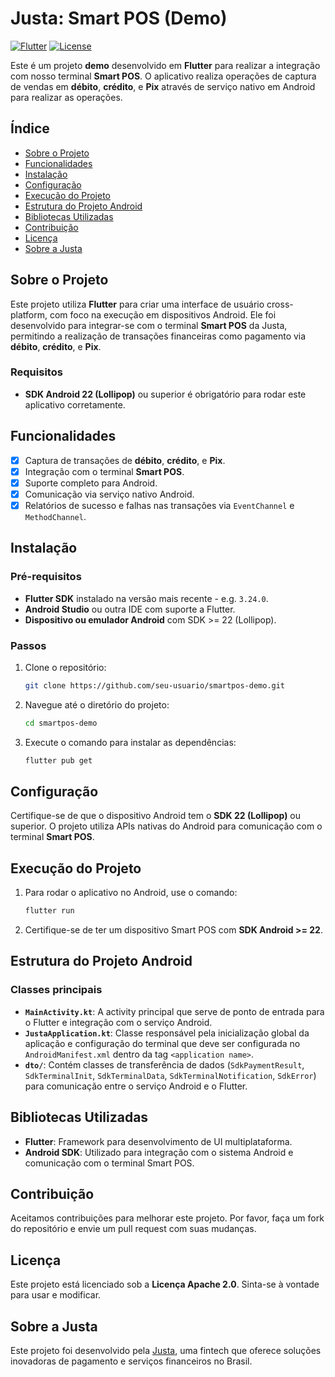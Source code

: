 
# Justa: Smart POS (Demo)

[![Flutter](https://img.shields.io/badge/Flutter-3.24.0-blue.svg)](https://flutter.dev)
[![License](https://img.shields.io/badge/License-Apache-green.svg)](https://opensource.org/licenses/Apache-2.0)

Este é um projeto **demo** desenvolvido em **Flutter** para realizar a integração com nosso terminal **Smart POS**. O aplicativo realiza operações de captura de vendas em **débito**, **crédito**, e **Pix** através de serviço nativo em Android para realizar as operações.

## Índice

- [Sobre o Projeto](#sobre-o-projeto)
- [Funcionalidades](#funcionalidades)
- [Instalação](#instalação)
- [Configuração](#configuração)
- [Execução do Projeto](#execução-do-projeto)
- [Estrutura do Projeto Android](#estrutura-do-projeto-android)
- [Bibliotecas Utilizadas](#bibliotecas-utilizadas)
- [Contribuição](#contribuição)
- [Licença](#licença)
- [Sobre a Justa](#sobre-a-justa)

## Sobre o Projeto

Este projeto utiliza **Flutter** para criar uma interface de usuário cross-platform, com foco na execução em dispositivos Android. Ele foi desenvolvido para integrar-se com o terminal **Smart POS** da Justa, permitindo a realização de transações financeiras como pagamento via **débito**, **crédito**, e **Pix**.

### Requisitos

- **SDK Android 22 (Lollipop)** ou superior é obrigatório para rodar este aplicativo corretamente.

## Funcionalidades

- [x] Captura de transações de **débito**, **crédito**, e **Pix**.
- [x] Integração com o terminal **Smart POS**.
- [x] Suporte completo para Android.
- [x] Comunicação via serviço nativo Android.
- [x] Relatórios de sucesso e falhas nas transações via `EventChannel` e `MethodChannel`.

## Instalação

### Pré-requisitos

- **Flutter SDK** instalado na versão mais recente - e.g. `3.24.0`.
- **Android Studio** ou outra IDE com suporte a Flutter.
- **Dispositivo ou emulador Android** com SDK >= 22 (Lollipop).

### Passos

1. Clone o repositório:

   ```bash
   git clone https://github.com/seu-usuario/smartpos-demo.git
   ```

2. Navegue até o diretório do projeto:

   ```bash
   cd smartpos-demo
   ```

3. Execute o comando para instalar as dependências:

   ```bash
   flutter pub get
   ```

## Configuração

Certifique-se de que o dispositivo Android tem o **SDK 22 (Lollipop)** ou superior. O projeto utiliza APIs nativas do Android para comunicação com o terminal **Smart POS**.

## Execução do Projeto

1. Para rodar o aplicativo no Android, use o comando:

   ```bash
   flutter run
   ```

2. Certifique-se de ter um dispositivo Smart POS com **SDK Android >= 22**.

## Estrutura do Projeto Android

### Classes principais

- **`MainActivity.kt`**: A activity principal que serve de ponto de entrada para o Flutter e integração com o serviço Android.
- **`JustaApplication.kt`**: Classe responsável pela inicialização global da aplicação e configuração do terminal que deve ser configurada no `AndroidManifest.xml` dentro da tag `<application name>`.
- **`dto/`**: Contém classes de transferência de dados (`SdkPaymentResult`, `SdkTerminalInit`, `SdkTerminalData`, `SdkTerminalNotification`, `SdkError`) para comunicação entre o serviço Android e o Flutter.

## Bibliotecas Utilizadas

- **Flutter**: Framework para desenvolvimento de UI multiplataforma.
- **Android SDK**: Utilizado para integração com o sistema Android e comunicação com o terminal Smart POS.

## Contribuição

Aceitamos contribuições para melhorar este projeto.
Por favor, faça um fork do repositório e envie um pull request com suas mudanças.

## Licença

Este projeto está licenciado sob a **Licença Apache 2.0**.
Sinta-se à vontade para usar e modificar.

## Sobre a Justa

Este projeto foi desenvolvido pela [Justa](https://www.justa.com.vc), uma fintech que oferece soluções inovadoras de pagamento e serviços financeiros no Brasil.

